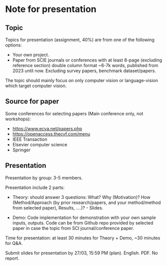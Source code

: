 # Note for presentation

## Topic

Topics for presentation (assignment, 40%) are from one of the following
options:

- Your own project.
- Paper from SCIE journals or conferences with at least 8-page (excluding
reference section) double column format ~6-7k words, published from 2023 until
now. Excluding survey papers, benchmark dataset/papers.

The topic should mainly focus on only computer vision or language-vision which
target computer vision.

## Source for paper

Some conferences for selecting papers (Main conference only, not workshops):

- <https://www.ecva.net/papers.php>
- <https://openaccess.thecvf.com/menu>
- IEEE Transaction
- Elsevier computer science
- Springer

## Presentation

Presentation by group: 3-5 members.

Presentation include 2 parts:

- Theory: should answer 3 questions: What? Why (Motivation)? How
(Method/Approach (by prior research/papers, and your method/method from
selected paper), Results, ....)? - Slides.

- Demo: Code implementation for demonstration with your own sample inputs,
outputs. Code can be from Github repo provided by selected paper in case the
topic from SCI journal/conference paper.

Time for presentation: at least 30 minutes for Theory + Demo, ~30 minutes for
Q&A.

Submit slides for presentation by 27/03, 15:59 PM (plan). English. PDF. No
report.
